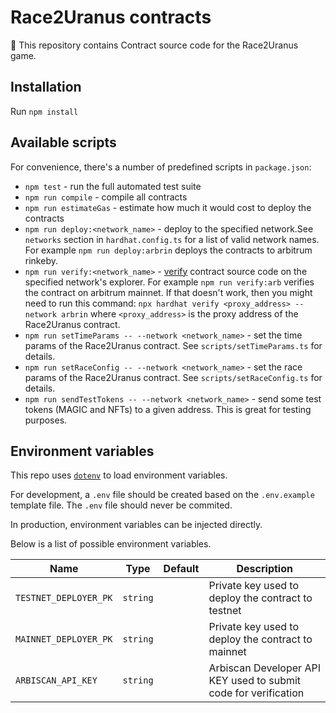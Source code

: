 # Race2Uranus contracts

🚀 This repository contains Contract source code for the Race2Uranus game.

## Installation

Run `npm install`

## Available scripts

For convenience, there's a number of predefined scripts in `package.json`:

- `npm test` - run the full automated test suite
- `npm run compile` - compile all contracts
- `npm run estimateGas` - estimate how much it would cost to deploy the contracts
- `npm run deploy:<network_name>` - deploy to the specified network.See `networks` section in `hardhat.config.ts` for a list of valid network names. For example `npm run deploy:arbrin` deploys the contracts to arbitrum rinkeby.
- `npm run verify:<network_name>` - [verify](https://hardhat.org/hardhat-runner/plugins/nomiclabs-hardhat-etherscan) contract source code on the specified network's explorer. For example `npm run verify:arb` verifies the contract on arbitrum mainnet. If that doesn't work, then you might need to run this command: `npx hardhat verify <proxy_address> --network arbrin` where `<proxy_address>` is the proxy address of the Race2Uranus contract.
- `npm run setTimeParams -- --network <network_name>` - set the time params of the Race2Uranus contract. See `scripts/setTimeParams.ts` for details.
- `npm run setRaceConfig -- --network <network_name>` - set the race params of the Race2Uranus contract. See `scripts/setRaceConfig.ts` for details.
- `npm run sendTestTokens -- --network <network_name>` - send some test tokens (MAGIC and NFTs) to a given address. This is great for testing purposes.

## Environment variables

This repo uses [`dotenv`](https://www.npmjs.com/package/dotenv) to load environment variables.

For development, a `.env` file should be created based on the `.env.example` template file. The `.env` file should never be commited.

In production, environment variables can be injected directly.

Below is a list of possible environment variables.

| Name                  | Type     | Default | Description                                                     |
| --------------------- | -------- | ------- | --------------------------------------------------------------- |
| `TESTNET_DEPLOYER_PK` | `string` |         | Private key used to deploy the contract to testnet              |
| `MAINNET_DEPLOYER_PK` | `string` |         | Private key used to deploy the contract to mainnet              |
| `ARBISCAN_API_KEY`    | `string` |         | Arbiscan Developer API KEY used to submit code for verification |
